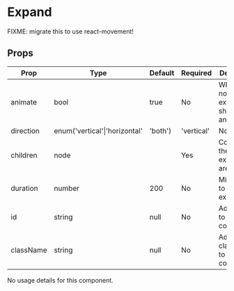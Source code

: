 Expand
======

FIXME: migrate this to use react-movement!

Props
-----

Prop                  | Type     | Default                   | Required | Description
--------------------- | -------- | ------------------------- | -------- | -----------
animate|bool|true|No|Whether or not the expansion should be animated.
direction|enum('vertical'\|'horizontal'|'both')|'vertical'|No|A direction to expand in. [vertical, horizontal, both].
children|node||Yes|Contents of the expanding area.
duration|number|200|No|Milliseconds to spend expanding.
id|string|null|No|Adds an id to the container.
className|string|null|No|Adds a class name to the container.
No usage details for this component.